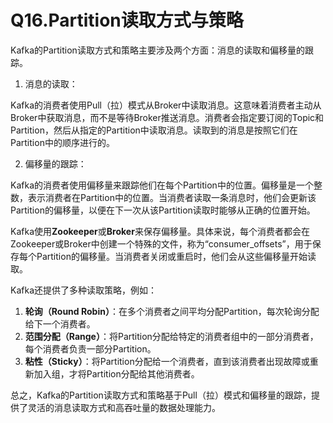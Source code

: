 # Q16.Partition读取方式与策略

Kafka的Partition读取方式和策略主要涉及两个方面：消息的读取和偏移量的跟踪。

1. 消息的读取：

Kafka的消费者使用Pull（拉）模式从Broker中读取消息。这意味着消费者主动从Broker中获取消息，而不是等待Broker推送消息。消费者会指定要订阅的Topic和Partition，然后从指定的Partition中读取消息。读取到的消息是按照它们在Partition中的顺序进行的。

2. 偏移量的跟踪：

Kafka的消费者使用偏移量来跟踪他们在每个Partition中的位置。偏移量是一个整数，表示消费者在Partition中的位置。当消费者读取一条消息时，他们会更新该Partition的偏移量，以便在下一次从该Partition读取时能够从正确的位置开始。

Kafka使用**Zookeeper**或**Broker**来保存偏移量。具体来说，每个消费者都会在Zookeeper或Broker中创建一个特殊的文件，称为“consumer_offsets”，用于保存每个Partition的偏移量。当消费者关闭或重启时，他们会从这些偏移量开始读取。

Kafka还提供了多种读取策略，例如：

1. **轮询（Round Robin）**：在多个消费者之间平均分配Partition，每次轮询分配给下一个消费者。
2. **范围分配（Range）**：将Partition分配给特定的消费者组中的一部分消费者，每个消费者负责一部分Partition。
3. **粘性（Sticky）**：将Partition分配给一个消费者，直到该消费者出现故障或重新加入组，才将Partition分配给其他消费者。

总之，Kafka的Partition读取方式和策略基于Pull（拉）模式和偏移量的跟踪，提供了灵活的消息读取方式和高吞吐量的数据处理能力。
